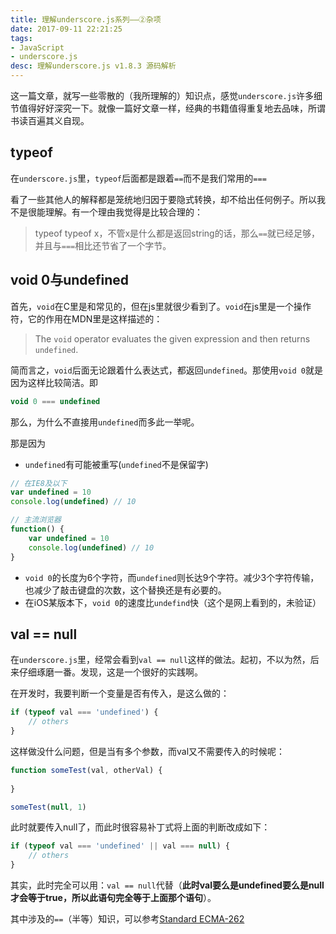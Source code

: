 ```yaml
---
title: 理解underscore.js系列——②杂项
date: 2017-09-11 22:21:25
tags:
- JavaScript
- underscore.js
desc: 理解underscore.js v1.8.3 源码解析
---
```


这一篇文章，就写一些零散的（我所理解的）知识点，感觉`underscore.js`许多细节值得好好深究一下。就像一篇好文章一样，经典的书籍值得重复地去品味，所谓书读百遍其义自现。

<!-- more -->

## typeof 

在`underscore.js`里，`typeof`后面都是跟着`==`而不是我们常用的`===`

看了一些其他人的解释都是笼统地归因于要隐式转换，却不给出任何例子。所以我不是很能理解。有一个理由我觉得是比较合理的：

> typeof typeof x，不管x是什么都是返回string的话，那么`==`就已经足够，并且与`===`相比还节省了一个字节。

## void 0与undefined

首先，`void`在C里是和常见的，但在js里就很少看到了。`void`在js里是一个操作符，它的作用在MDN里是这样描述的：

> The `void` operator evaluates the given expression and then returns `undefined`.

简而言之，`void`后面无论跟着什么表达式，都返回`undefined`。那使用`void 0`就是因为这样比较简洁。即

```js
void 0 === undefined
```

那么，为什么不直接用`undefined`而多此一举呢。

那是因为

- `undefined`有可能被重写(`undefined`不是保留字)

```js
// 在IE8及以下
var undefined = 10
console.log(undefined) // 10

// 主流浏览器
function() {
    var undefined = 10
    console.log(undefined) // 10
}
```
- `void 0`的长度为6个字符，而`undefined`则长达9个字符。减少3个字符传输，也减少了敲击键盘的次数，这个替换还是有必要的。
- 在iOS某版本下，`void 0`的速度比`undefind`快（这个是网上看到的，未验证）

## val == null

在`underscore.js`里，经常会看到`val == null`这样的做法。起初，不以为然，后来仔细琢磨一番。发现，这是一个很好的实践啊。

在开发时，我要判断一个变量是否有传入，是这么做的：

```js
if (typeof val === 'undefined') {
    // others
}
```

这样做没什么问题，但是当有多个参数，而val又不需要传入的时候呢：

```js
function someTest(val, otherVal) {
    
}

someTest(null, 1)
```

此时就要传入null了，而此时很容易补丁式将上面的判断改成如下：

```js
if (typeof val === 'undefined' || val === null) {
    // others
}
```

其实，此时完全可以用：`val == null`代替（**此时val要么是undefined要么是null才会等于true，所以此语句完全等于上面那个语句**）。

其中涉及的`==`（半等）知识，可以参考[Standard ECMA-262](http://www.ecma-international.org/ecma-262/5.1/#sec-11.9.3)